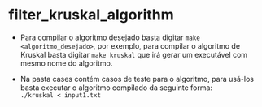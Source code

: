 ﻿# filter_kruskal_algorithm

- Para compilar o algoritmo desejado basta digitar `make <algoritmo_desejado>`, por exemplo, para compilar o algoritmo de Kruskal basta digitar `make kruskal` que irá gerar um executável com mesmo nome do algoritmo.

- Na pasta cases contém casos de teste para o algoritmo, para usá-los basta executar o algoritmo compilado da seguinte forma:  
`./kruskal < input1.txt`

